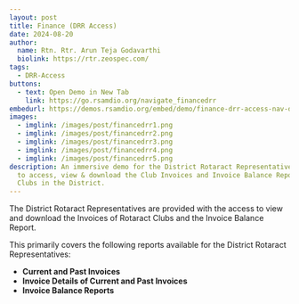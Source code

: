 ```yaml
---
layout: post
title: Finance (DRR Access)
date: 2024-08-20
author:
  name: Rtn. Rtr. Arun Teja Godavarthi
  biolink: https://rtr.zeospec.com/
tags:
  - DRR-Access
buttons:
  - text: Open Demo in New Tab
    link: https://go.rsamdio.org/navigate_financedrr
embedurl: https://demos.rsamdio.org/embed/demo/finance-drr-access-nav-ds9semldfw6b36y8
images:
  - imglink: /images/post/financedrr1.png
  - imglink: /images/post/financedrr2.png
  - imglink: /images/post/financedrr3.png
  - imglink: /images/post/financedrr4.png
  - imglink: /images/post/financedrr5.png
description: An immersive demo for the District Rotaract Representatives on how
  to access, view & download the Club Invoices and Invoice Balance Report of the
  Clubs in the District.
---
```

The District Rotaract Representatives are provided with the access to view and download the Invoices of Rotaract Clubs and the Invoice Balance Report.

This primarily covers the following reports available for the District Rotaract Representatives:

* **Current and Past Invoices**
* **Invoice Details of Current and Past Invoices** 
* **Invoice Balance Reports**
